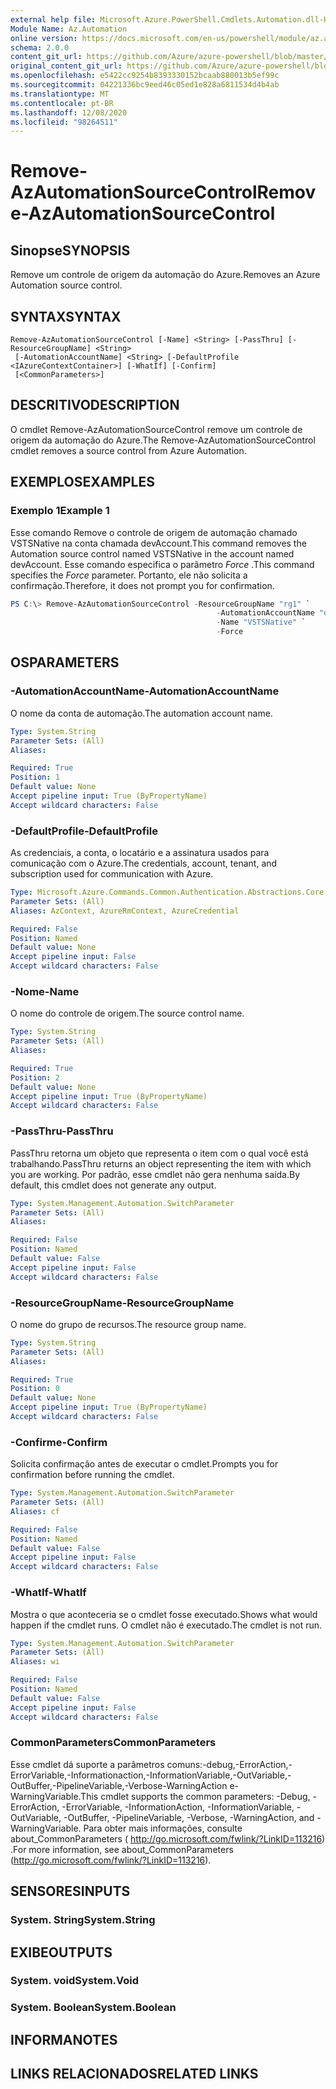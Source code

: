 ```yaml
---
external help file: Microsoft.Azure.PowerShell.Cmdlets.Automation.dll-Help.xml
Module Name: Az.Automation
online version: https://docs.microsoft.com/en-us/powershell/module/az.automation/remove-azautomationsourcecontrol
schema: 2.0.0
content_git_url: https://github.com/Azure/azure-powershell/blob/master/src/Automation/Automation/help/Remove-AzAutomationSourceControl.md
original_content_git_url: https://github.com/Azure/azure-powershell/blob/master/src/Automation/Automation/help/Remove-AzAutomationSourceControl.md
ms.openlocfilehash: e5422cc9254b8393330152bcaab880013b5ef99c
ms.sourcegitcommit: 04221336bc9eed46c05ed1e828a6811534d4b4ab
ms.translationtype: MT
ms.contentlocale: pt-BR
ms.lasthandoff: 12/08/2020
ms.locfileid: "98264511"
---
```

# <span data-ttu-id="d7e14-101">Remove-AzAutomationSourceControl</span><span class="sxs-lookup"><span data-stu-id="d7e14-101">Remove-AzAutomationSourceControl</span></span>

## <span data-ttu-id="d7e14-102">Sinopse</span><span class="sxs-lookup"><span data-stu-id="d7e14-102">SYNOPSIS</span></span>
<span data-ttu-id="d7e14-103">Remove um controle de origem da automação do Azure.</span><span class="sxs-lookup"><span data-stu-id="d7e14-103">Removes an Azure Automation source control.</span></span>

## <span data-ttu-id="d7e14-104">SYNTAX</span><span class="sxs-lookup"><span data-stu-id="d7e14-104">SYNTAX</span></span>

```
Remove-AzAutomationSourceControl [-Name] <String> [-PassThru] [-ResourceGroupName] <String>
 [-AutomationAccountName] <String> [-DefaultProfile <IAzureContextContainer>] [-WhatIf] [-Confirm]
 [<CommonParameters>]
```

## <span data-ttu-id="d7e14-105">DESCRITIVO</span><span class="sxs-lookup"><span data-stu-id="d7e14-105">DESCRIPTION</span></span>
<span data-ttu-id="d7e14-106">O cmdlet Remove-AzAutomationSourceControl remove um controle de origem da automação do Azure.</span><span class="sxs-lookup"><span data-stu-id="d7e14-106">The Remove-AzAutomationSourceControl cmdlet removes a source control from Azure Automation.</span></span>

## <span data-ttu-id="d7e14-107">EXEMPLOS</span><span class="sxs-lookup"><span data-stu-id="d7e14-107">EXAMPLES</span></span>

### <span data-ttu-id="d7e14-108">Exemplo 1</span><span class="sxs-lookup"><span data-stu-id="d7e14-108">Example 1</span></span>
<span data-ttu-id="d7e14-109">Esse comando Remove o controle de origem de automação chamado VSTSNative na conta chamada devAccount.</span><span class="sxs-lookup"><span data-stu-id="d7e14-109">This command removes the Automation source control named VSTSNative in the account named devAccount.</span></span>
<span data-ttu-id="d7e14-110">Esse comando especifica o parâmetro *Force* .</span><span class="sxs-lookup"><span data-stu-id="d7e14-110">This command specifies the *Force* parameter.</span></span> <span data-ttu-id="d7e14-111">Portanto, ele não solicita a confirmação.</span><span class="sxs-lookup"><span data-stu-id="d7e14-111">Therefore, it does not prompt you for confirmation.</span></span>

```powershell
PS C:\> Remove-AzAutomationSourceControl -ResourceGroupName "rg1" `
                                              -AutomationAccountName "devAccount" `
                                              -Name "VSTSNative" `
                                              -Force
```

## <span data-ttu-id="d7e14-112">OS</span><span class="sxs-lookup"><span data-stu-id="d7e14-112">PARAMETERS</span></span>

### <span data-ttu-id="d7e14-113">-AutomationAccountName</span><span class="sxs-lookup"><span data-stu-id="d7e14-113">-AutomationAccountName</span></span>
<span data-ttu-id="d7e14-114">O nome da conta de automação.</span><span class="sxs-lookup"><span data-stu-id="d7e14-114">The automation account name.</span></span>

```yaml
Type: System.String
Parameter Sets: (All)
Aliases:

Required: True
Position: 1
Default value: None
Accept pipeline input: True (ByPropertyName)
Accept wildcard characters: False
```

### <span data-ttu-id="d7e14-115">-DefaultProfile</span><span class="sxs-lookup"><span data-stu-id="d7e14-115">-DefaultProfile</span></span>
<span data-ttu-id="d7e14-116">As credenciais, a conta, o locatário e a assinatura usados para comunicação com o Azure.</span><span class="sxs-lookup"><span data-stu-id="d7e14-116">The credentials, account, tenant, and subscription used for communication with Azure.</span></span>

```yaml
Type: Microsoft.Azure.Commands.Common.Authentication.Abstractions.Core.IAzureContextContainer
Parameter Sets: (All)
Aliases: AzContext, AzureRmContext, AzureCredential

Required: False
Position: Named
Default value: None
Accept pipeline input: False
Accept wildcard characters: False
```

### <span data-ttu-id="d7e14-117">-Nome</span><span class="sxs-lookup"><span data-stu-id="d7e14-117">-Name</span></span>
<span data-ttu-id="d7e14-118">O nome do controle de origem.</span><span class="sxs-lookup"><span data-stu-id="d7e14-118">The source control name.</span></span>

```yaml
Type: System.String
Parameter Sets: (All)
Aliases:

Required: True
Position: 2
Default value: None
Accept pipeline input: True (ByPropertyName)
Accept wildcard characters: False
```

### <span data-ttu-id="d7e14-119">-PassThru</span><span class="sxs-lookup"><span data-stu-id="d7e14-119">-PassThru</span></span>
<span data-ttu-id="d7e14-120">PassThru retorna um objeto que representa o item com o qual você está trabalhando.</span><span class="sxs-lookup"><span data-stu-id="d7e14-120">PassThru returns an object representing the item with which you are working.</span></span>
<span data-ttu-id="d7e14-121">Por padrão, esse cmdlet não gera nenhuma saída.</span><span class="sxs-lookup"><span data-stu-id="d7e14-121">By default, this cmdlet does not generate any output.</span></span>

```yaml
Type: System.Management.Automation.SwitchParameter
Parameter Sets: (All)
Aliases:

Required: False
Position: Named
Default value: False
Accept pipeline input: False
Accept wildcard characters: False
```

### <span data-ttu-id="d7e14-122">-ResourceGroupName</span><span class="sxs-lookup"><span data-stu-id="d7e14-122">-ResourceGroupName</span></span>
<span data-ttu-id="d7e14-123">O nome do grupo de recursos.</span><span class="sxs-lookup"><span data-stu-id="d7e14-123">The resource group name.</span></span>

```yaml
Type: System.String
Parameter Sets: (All)
Aliases:

Required: True
Position: 0
Default value: None
Accept pipeline input: True (ByPropertyName)
Accept wildcard characters: False
```

### <span data-ttu-id="d7e14-124">-Confirme</span><span class="sxs-lookup"><span data-stu-id="d7e14-124">-Confirm</span></span>
<span data-ttu-id="d7e14-125">Solicita confirmação antes de executar o cmdlet.</span><span class="sxs-lookup"><span data-stu-id="d7e14-125">Prompts you for confirmation before running the cmdlet.</span></span>

```yaml
Type: System.Management.Automation.SwitchParameter
Parameter Sets: (All)
Aliases: cf

Required: False
Position: Named
Default value: False
Accept pipeline input: False
Accept wildcard characters: False
```

### <span data-ttu-id="d7e14-126">-WhatIf</span><span class="sxs-lookup"><span data-stu-id="d7e14-126">-WhatIf</span></span>
<span data-ttu-id="d7e14-127">Mostra o que aconteceria se o cmdlet fosse executado.</span><span class="sxs-lookup"><span data-stu-id="d7e14-127">Shows what would happen if the cmdlet runs.</span></span>
<span data-ttu-id="d7e14-128">O cmdlet não é executado.</span><span class="sxs-lookup"><span data-stu-id="d7e14-128">The cmdlet is not run.</span></span>

```yaml
Type: System.Management.Automation.SwitchParameter
Parameter Sets: (All)
Aliases: wi

Required: False
Position: Named
Default value: False
Accept pipeline input: False
Accept wildcard characters: False
```

### <span data-ttu-id="d7e14-129">CommonParameters</span><span class="sxs-lookup"><span data-stu-id="d7e14-129">CommonParameters</span></span>
<span data-ttu-id="d7e14-130">Esse cmdlet dá suporte a parâmetros comuns:-debug,-ErrorAction,-ErrorVariable,-Informationaction,-InformationVariable,-OutVariable,-OutBuffer,-PipelineVariable,-Verbose-WarningAction e-WarningVariable.</span><span class="sxs-lookup"><span data-stu-id="d7e14-130">This cmdlet supports the common parameters: -Debug, -ErrorAction, -ErrorVariable, -InformationAction, -InformationVariable, -OutVariable, -OutBuffer, -PipelineVariable, -Verbose, -WarningAction, and -WarningVariable.</span></span> <span data-ttu-id="d7e14-131">Para obter mais informações, consulte about_CommonParameters ( http://go.microsoft.com/fwlink/?LinkID=113216) .</span><span class="sxs-lookup"><span data-stu-id="d7e14-131">For more information, see about_CommonParameters (http://go.microsoft.com/fwlink/?LinkID=113216).</span></span>

## <span data-ttu-id="d7e14-132">SENSORES</span><span class="sxs-lookup"><span data-stu-id="d7e14-132">INPUTS</span></span>

### <span data-ttu-id="d7e14-133">System. String</span><span class="sxs-lookup"><span data-stu-id="d7e14-133">System.String</span></span>

## <span data-ttu-id="d7e14-134">EXIBE</span><span class="sxs-lookup"><span data-stu-id="d7e14-134">OUTPUTS</span></span>

### <span data-ttu-id="d7e14-135">System. void</span><span class="sxs-lookup"><span data-stu-id="d7e14-135">System.Void</span></span>

### <span data-ttu-id="d7e14-136">System. Boolean</span><span class="sxs-lookup"><span data-stu-id="d7e14-136">System.Boolean</span></span>

## <span data-ttu-id="d7e14-137">INFORMA</span><span class="sxs-lookup"><span data-stu-id="d7e14-137">NOTES</span></span>

## <span data-ttu-id="d7e14-138">LINKS RELACIONADOS</span><span class="sxs-lookup"><span data-stu-id="d7e14-138">RELATED LINKS</span></span>
